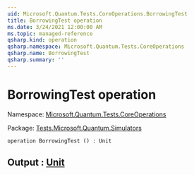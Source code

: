 ```yaml
---
uid: Microsoft.Quantum.Tests.CoreOperations.BorrowingTest
title: BorrowingTest operation
ms.date: 3/24/2021 12:00:00 AM
ms.topic: managed-reference
qsharp.kind: operation
qsharp.namespace: Microsoft.Quantum.Tests.CoreOperations
qsharp.name: BorrowingTest
qsharp.summary: ''
---
```


# BorrowingTest operation

Namespace: [Microsoft.Quantum.Tests.CoreOperations](xref:Microsoft.Quantum.Tests.CoreOperations)

Package: [Tests.Microsoft.Quantum.Simulators](https://nuget.org/packages/Tests.Microsoft.Quantum.Simulators)




```qsharp
operation BorrowingTest () : Unit
```


## Output : [Unit](xref:microsoft.quantum.lang-ref.unit)

